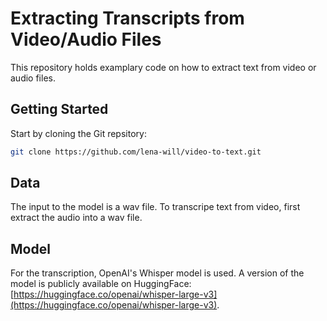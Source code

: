 # Extracting Transcripts from Video/Audio Files
This repository holds examplary code on how to extract text from video or audio files.

## Getting Started
Start by cloning the Git repsitory: 
```sh
git clone https://github.com/lena-will/video-to-text.git
```

## Data
The input to the model is a wav file. To transcripe text from video, first extract the audio into a wav file.

## Model
For the transcription, OpenAI's Whisper model is used. A version of the model is publicly available on HuggingFace: [https://huggingface.co/openai/whisper-large-v3](https://huggingface.co/openai/whisper-large-v3).
